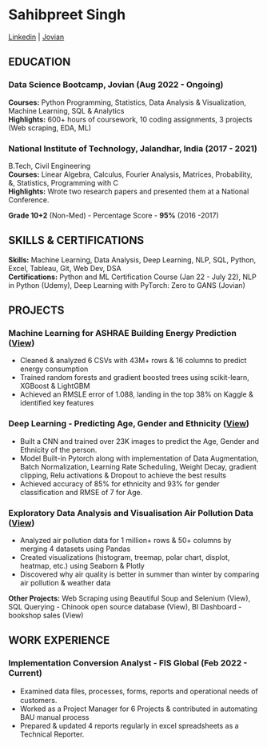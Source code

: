 
# Sahibpreet Singh
[Linkedin](http://linkedin.com/in/ssahibpreetsingh)   |   [Jovian](https://jovian.com/ssahibpreetsingh)

## EDUCATION

### Data Science Bootcamp, Jovian                                                                        (Aug 2022 - Ongoing)
**Courses:** Python Programming, Statistics, Data Analysis & Visualization, Machine Learning, SQL & Analytics <br>
**Highlights:** 600+ hours of coursework, 10 coding assignments, 3 projects (Web scraping, EDA, ML)

### National Institute of Technology, Jalandhar, India                                                        (2017 - 2021)
B.Tech, Civil Engineering<br>
**Courses:** Linear Algebra, Calculus, Fourier Analysis, Matrices, Probability, &, Statistics, Programming with C<br>
**Highlights:** Wrote two research papers and presented them at a National Conference.

**Grade 10+2** (Non-Med) - Percentage Score - **95%**							 (2016 -2017)

## SKILLS & CERTIFICATIONS

**Skills:** Machine Learning, Data Analysis, Deep Learning, NLP,  SQL, Python, Excel, Tableau, Git, Web Dev, DSA <br>
**Certifications:** Python and ML Certification Course (Jan 22 - July 22), NLP in Python (Udemy), Deep Learning with PyTorch: Zero to GANS (Jovian)


## PROJECTS

### Machine Learning for ASHRAE Building Energy Prediction ([View](https://jovian.com/ssahibpreetsingh/ashrae-great-energy-predictor))
- Cleaned & analyzed 6 CSVs with 43M+ rows & 16 columns to predict energy consumption
- Trained random forests and gradient boosted trees using scikit-learn, XGBoost & LightGBM
- Achieved an RMSLE error of 1.088, landing in the top 38% on Kaggle & identified key features


### Deep Learning - Predicting Age, Gender and  Ethnicity ([View](https://jovian.com/ssahibpreetsingh/age-gender-ethnicity-predictor))
- Built a CNN and trained over 23K images to predict the Age, Gender and Ethnicity of the person.
- Model Built-in Pytorch along with implementation of Data Augmentation, Batch Normalization, Learning Rate Scheduling, Weight Decay, gradient clipping, Relu activations & Dropout to achieve the best results
- Achieved accuracy of 85% for ethnicity and 93% for gender classification and RMSE of 7 for Age.


### Exploratory Data Analysis and Visualisation Air Pollution Data ([View](https://jovian.com/ssahibpreetsingh/air-pollution-data-analysis))
- Analyzed air pollution data for 1 million+ rows & 50+ columns by merging 4 datasets using Pandas
- Created visualizations (histogram, treemap, polar chart, displot, heatmap, etc.) using Seaborn & Plotly
- Discovered why air quality is better in summer than winter by comparing air pollution & weather data

**Other Projects:** Web Scraping using Beautiful Soup and Selenium (View), SQL Querying - Chinook open source database (View), BI Dashboard - bookshop sales (View)

## WORK EXPERIENCE

### Implementation Conversion Analyst - FIS Global                                                              (Feb 2022 - Current)
- Examined data ﬁles, processes, forms, reports and operational needs of customers.
- Worked as a Project Manager for 6 Projects & contributed in automating BAU manual process 
- Prepared & updated 4 reports regularly in excel spreadsheets as a Technical Reporter.

